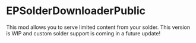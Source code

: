 # EPSolderDownloaderPublic
This mod allows you to serve limited content from your solder. This version is WIP and custom solder support is coming in a future update!
